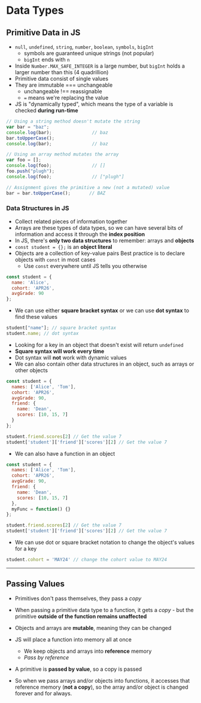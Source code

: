 # Data Types

## Primitive Data in JS

* `null`, `undefined`, `string`, `number`, `boolean`, `symbols`, `bigInt` 
  *  symbols are guaranteed unique strings (not popular)
  * `bigInt` ends with `n`
* Inside `Number.MAX_SAFE_INTEGER` is a large number, but `bigInt` holds a larger number than this (4 quadrillion)
* Primitive data consist of single values
* They are immutable === unchangeable
  * unchangeable !== reassignable
  * `=` means we're replacing the value
* JS is "dynamically typed", which means the type of a variable is checked **during run-time**

```js
// Using a string method doesn't mutate the string
var bar = "baz";
console.log(bar);               // baz
bar.toUpperCase();
console.log(bar);               // baz

// Using an array method mutates the array
var foo = [];
console.log(foo);               // []
foo.push("plugh");
console.log(foo);               // ["plugh"]

// Assignment gives the primitive a new (not a mutated) value
bar = bar.toUpperCase();       // BAZ
```

### Data Structures in JS

* Collect related pieces of information together
* Arrays are these types of data types, so we can have several bits of information and access it through the **index position**
* In JS, there's **only two data structures** to remember: arrays and **objects**
* `const student = {};` is an **object literal**
* Objects are a collection of key-value pairs
Best practice is to declare objects with `const` in most cases
  * Use `const` everywhere until JS tells you otherwise

```javascript
const student = {
  name: 'Alice',
  cohort: 'APR26',
  avgGrade: 90
};
```
* We can use either **square bracket syntax** or we can use **dot syntax** to find these values

```javascript
student["name"]; // square bracket syntax
student.name; // dot syntax
```
* Looking for a key in an object that doesn't exist will return `undefined`
* **Square syntax will work every time**
* Dot syntax will **not** work with dynamic values
* We can also contain other data structures in an object, such as arrays or other objects

```javascript
const student = {
  names: ['Alice', 'Tom'],
  cohort: 'APR26',
  avgGrade: 90,
  friend: {
    name: 'Dean',
    scores: [10, 15, 7]
  }
};

student.friend.scores[2] // Get the value 7
student['student']['friend']['scores'][2] // Get the value 7
```

* We can also have a function in an object

```javascript
const student = {
  names: ['Alice', 'Tom'],
  cohort: 'APR26',
  avgGrade: 90,
  friend: {
    name: 'Dean',
    scores: [10, 15, 7]
  },
  myFunc = function() {}
};

student.friend.scores[2] // Get the value 7
student['student']['friend']['scores'][2] // Get the value 7
```

* We can use dot or square bracket notation to change the object's values for a key

```javascript
student.cohort = 'MAY24' // change the cohort value to MAY24
```

---

## Passing Values

* Primitives don't pass themselves, they pass a *copy*
* When passing a primitive data type to a function, it gets a *copy* - but the primitive **outside of the function remains unaffected**
* Objects and arrays are **mutable**, meaning they can be changed

* JS will place a function into memory all at once
  * We keep objects and arrays into **reference** memory
  * *Pass by reference*
* A primitive is **passed by value**, so a copy is passed

* So when we pass arrays and/or objects into functions, it accesses that reference memory (**not a copy**), so the array and/or object is changed forever and for always.
